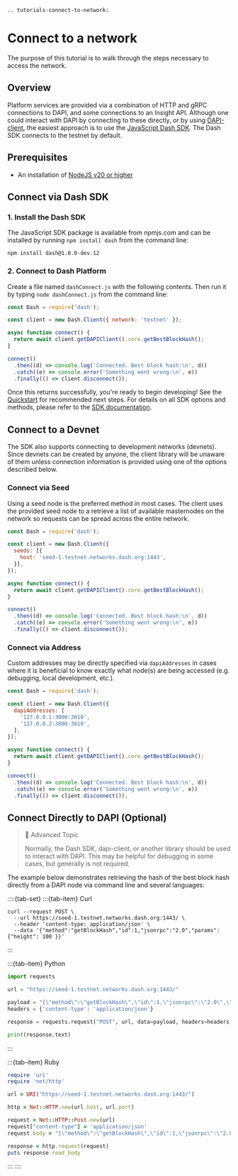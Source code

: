 ```{eval-rst}
.. tutorials-connect-to-network:
```

# Connect to a network

The purpose of this tutorial is to walk through the steps necessary to access the network.

## Overview

Platform services are provided via a combination of HTTP and gRPC connections to DAPI, and some connections to an Insight API. Although one could interact with DAPI by connecting to these directly, or by using [DAPI-client](https://github.com/dashevo/platform/tree/master/packages/js-dapi-client), the easiest approach is to use the [JavaScript Dash SDK](https://github.com/dashevo/platform/tree/master/packages/js-dash-sdk). The Dash SDK connects to the testnet by default.

## Prerequisites

- An installation of [NodeJS v20 or higher](https://nodejs.org/en/download/)

## Connect via Dash SDK

### 1. Install the Dash SDK

The JavaScript SDK package is available from npmjs.com and can be installed by running `npm install dash` from the command line:

```shell
npm install dash@1.0.0-dev.12
```

### 2. Connect to Dash Platform

Create a file named `dashConnect.js` with the following contents. Then run it by typing `node dashConnect.js` from the command line:

```javascript dashConnect.js
const Dash = require('dash');

const client = new Dash.Client({ network: 'testnet' });

async function connect() {
  return await client.getDAPIClient().core.getBestBlockHash();
}

connect()
  .then((d) => console.log('Connected. Best block hash:\n', d))
  .catch((e) => console.error('Something went wrong:\n', e))
  .finally(() => client.disconnect());
```

Once this returns successfully, you're ready to begin developing! See the [Quickstart](../tutorials/introduction.md#quickstart) for recommended next steps. For details on all SDK options and methods, please refer to the [SDK documentation](../sdk-js/overview.md).

## Connect to a Devnet

The SDK also supports connecting to development networks (devnets). Since devnets can be created by anyone, the client library will be unaware of them unless connection information is provided using one of the options described below.

### Connect via Seed

Using a seed node is the preferred method in most cases. The client uses the provided seed node to a retrieve a list of available masternodes on the network so requests can be spread across the entire network.

```javascript
const Dash = require('dash');

const client = new Dash.Client({
  seeds: [{
    host: 'seed-1.testnet.networks.dash.org:1443',
  }],
});

async function connect() {
  return await client.getDAPIClient().core.getBestBlockHash();
}

connect()
  .then((d) => console.log('Connected. Best block hash:\n', d))
  .catch((e) => console.error('Something went wrong:\n', e))
  .finally(() => client.disconnect());
```

### Connect via Address

Custom addresses may be directly specified via `dapiAddresses` in cases where it is beneficial to know exactly what node(s) are being accessed (e.g. debugging, local development, etc.).

```javascript
const Dash = require('dash');

const client = new Dash.Client({
  dapiAddresses: [
    '127.0.0.1:3000:3010',
    '127.0.0.2:3000:3010',
  ],
});

async function connect() {
  return await client.getDAPIClient().core.getBestBlockHash();
}

connect()
  .then((d) => console.log('Connected. Best block hash:\n', d))
  .catch((e) => console.error('Something went wrong:\n', e))
  .finally(() => client.disconnect());
```

## Connect Directly to DAPI (Optional)

> 🚧 Advanced Topic
>
> Normally, the Dash SDK, dapi-client, or another library should be used to interact with DAPI. This may be helpful for debugging in some cases, but generally is not required.

The example below demonstrates retrieving the hash of the best block hash directly from a DAPI node via command line and several languages:

::::{tab-set}
:::{tab-item} Curl
```shell
curl --request POST \
  --url https://seed-1.testnet.networks.dash.org:1443/ \
  --header 'content-type: application/json' \
  --data '{"method":"getBlockHash","id":1,"jsonrpc":"2.0","params":{"height": 100 }}'
```
:::

:::{tab-item} Python
```python
import requests

url = "https://seed-1.testnet.networks.dash.org:1443/"

payload = "{\"method\":\"getBlockHash\",\"id\":1,\"jsonrpc\":\"2.0\",\"params\":{\"height\":100}}"
headers = {'content-type': 'application/json'}

response = requests.request("POST", url, data=payload, headers=headers)

print(response.text)
```
:::

:::{tab-item} Ruby
```ruby
require 'uri'
require 'net/http'

url = URI("https://seed-1.testnet.networks.dash.org:1443/")

http = Net::HTTP.new(url.host, url.port)

request = Net::HTTP::Post.new(url)
request["content-type"] = 'application/json'
request.body = "{\"method\":\"getBlockHash\",\"id\":1,\"jsonrpc\":\"2.0\",\"params\":{\"height\":100}}"

response = http.request(request)
puts response.read_body
```
:::
::::
